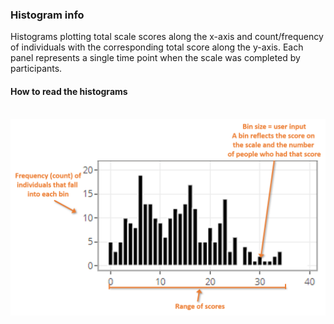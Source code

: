 ### Histogram info

Histograms plotting total scale scores along the x-axis and count/frequency of 
individuals with the corresponding total score along the y-axis. Each panel 
represents a single time point when the scale was completed by participants.   

#### How to read the histograms  

<br/>

<img src="images/histogram-how-to.png" width="550"/>

<br/>

